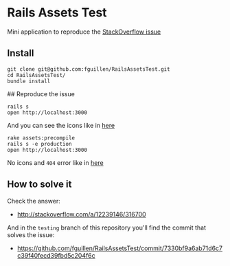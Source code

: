 # Rails Assets Test

Mini application to reproduce the [StackOverflow issue](http://stackoverflow.com/questions/12235859/rails-3-assets-css-relative-urls)

## Install

    git clone git@github.com:fguillen/RailsAssetsTest.git
    cd RailsAssetsTest/
    bundle install

## Reproduce the issue

    rails s
    open http://localhost:3000

And you can see the icons like in [here](https://raw.github.com/fguillen/RailsAssetsTest/master/etc/development_icons.png)

    rake assets:precompile
    rails s -e production
    open http://localhost:3000

No icons and `404` error like in [here](https://raw.github.com/fguillen/RailsAssetsTest/master/etc/production_icons.png)

## How to solve it

Check the answer:

* http://stackoverflow.com/a/12239146/316700

And in the `testing` branch of this repository you'll find the commit that solves the issue:

* https://github.com/fguillen/RailsAssetsTest/commit/7330bf9a6ab71d6c7c39f40fecd39fbd5c204f6c

